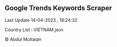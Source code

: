

## Google Trends Keywords Scraper 
 
Last Update 14-04-2023 , 18:24:32

Country List :
VIETNAM.json



© Abdul Muttaqin 
